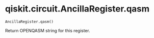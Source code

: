 # qiskit.circuit.AncillaRegister.qasm

`AncillaRegister.qasm()`

Return OPENQASM string for this register.
